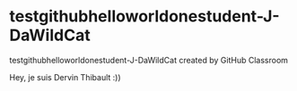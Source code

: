 # testgithubhelloworldonestudent-J-DaWildCat
testgithubhelloworldonestudent-J-DaWildCat created by GitHub Classroom

Hey, je suis Dervin Thibault :))
